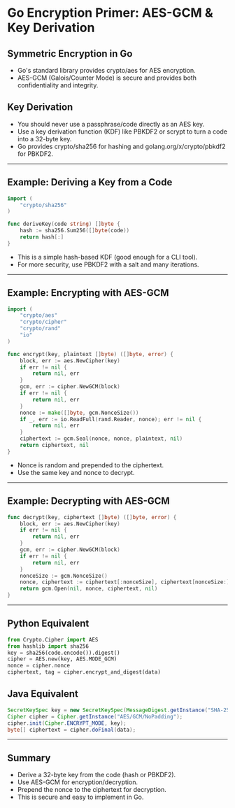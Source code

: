 # Go Encryption Primer: AES-GCM & Key Derivation

## Symmetric Encryption in Go
- Go's standard library provides crypto/aes for AES encryption.
- AES-GCM (Galois/Counter Mode) is secure and provides both confidentiality and integrity.

## Key Derivation
- You should never use a passphrase/code directly as an AES key.
- Use a key derivation function (KDF) like PBKDF2 or scrypt to turn a code into a 32-byte key.
- Go provides crypto/sha256 for hashing and golang.org/x/crypto/pbkdf2 for PBKDF2.

---

## Example: Deriving a Key from a Code
```go
import (
    "crypto/sha256"
)

func deriveKey(code string) []byte {
    hash := sha256.Sum256([]byte(code))
    return hash[:]
}
```
- This is a simple hash-based KDF (good enough for a CLI tool).
- For more security, use PBKDF2 with a salt and many iterations.

---

## Example: Encrypting with AES-GCM
```go
import (
    "crypto/aes"
    "crypto/cipher"
    "crypto/rand"
    "io"
)

func encrypt(key, plaintext []byte) ([]byte, error) {
    block, err := aes.NewCipher(key)
    if err != nil {
        return nil, err
    }
    gcm, err := cipher.NewGCM(block)
    if err != nil {
        return nil, err
    }
    nonce := make([]byte, gcm.NonceSize())
    if _, err := io.ReadFull(rand.Reader, nonce); err != nil {
        return nil, err
    }
    ciphertext := gcm.Seal(nonce, nonce, plaintext, nil)
    return ciphertext, nil
}
```
- Nonce is random and prepended to the ciphertext.
- Use the same key and nonce to decrypt.

---

## Example: Decrypting with AES-GCM
```go
func decrypt(key, ciphertext []byte) ([]byte, error) {
    block, err := aes.NewCipher(key)
    if err != nil {
        return nil, err
    }
    gcm, err := cipher.NewGCM(block)
    if err != nil {
        return nil, err
    }
    nonceSize := gcm.NonceSize()
    nonce, ciphertext := ciphertext[:nonceSize], ciphertext[nonceSize:]
    return gcm.Open(nil, nonce, ciphertext, nil)
}
```

---

## Python Equivalent
```python
from Crypto.Cipher import AES
from hashlib import sha256
key = sha256(code.encode()).digest()
cipher = AES.new(key, AES.MODE_GCM)
nonce = cipher.nonce
ciphertext, tag = cipher.encrypt_and_digest(data)
```

## Java Equivalent
```java
SecretKeySpec key = new SecretKeySpec(MessageDigest.getInstance("SHA-256").digest(code.getBytes()), "AES");
Cipher cipher = Cipher.getInstance("AES/GCM/NoPadding");
cipher.init(Cipher.ENCRYPT_MODE, key);
byte[] ciphertext = cipher.doFinal(data);
```

---

## Summary
- Derive a 32-byte key from the code (hash or PBKDF2).
- Use AES-GCM for encryption/decryption.
- Prepend the nonce to the ciphertext for decryption.
- This is secure and easy to implement in Go. 